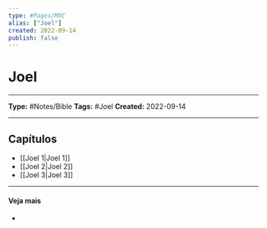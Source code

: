 ```yaml
---
type: #Pages/MOC
alias: ["Joel"]
created: 2022-09-14
publish: false
---
```


# Joel

---

**Type:** #Notes/Bible
**Tags:** #Joel
**Created:** 2022-09-14

---

## Capítulos

- [[Joel 1|Joel 1]]
- [[Joel 2|Joel 2]]
- [[Joel 3|Joel 3]]

---

#### Veja mais

-
